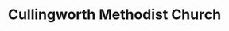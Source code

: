 ---
Name: Cullingworth Methodist Church
Area: Cullingworth
Address: 'Dellside Fold, Cullingworth, Bradford '
Postcode: BD13 5EX
Web: https://www.airedalemethodists.org/cullingworth/
Facebook: https://www.facebook.com/cullingworthmethodist/
Lat: 
Lng: 
Member: 'no'
Description: Local church with a hall avaiable to hire.
splash: cullingworth-methodists.jpg
image-credit: 
internal-link: 
internal-link-text: 
LastUpdated: '2025-07-01'
closed-date: 
title: Cullingworth Methodist Church
permalink: "/venues/cullingworth_methodist_church.html"
layout: venue_page
---